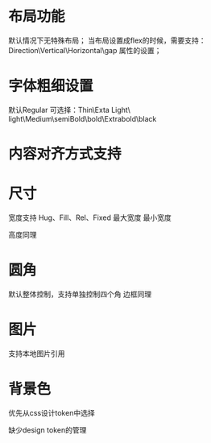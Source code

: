 # 布局功能
默认情况下无特殊布局；
当布局设置成flex的时候，需要支持：Direction\Vertical\Horizontal\gap 属性的设置；


# 字体粗细设置
默认Regular
可选择：Thin\Exta Light\ light\Medium\semiBold\bold\Extrabold\black

# 内容对齐方式支持


# 尺寸
宽度支持 Hug、Fill、Rel、Fixed
最大宽度
最小宽度

高度同理

# 圆角
默认整体控制，支持单独控制四个角
边框同理

# 图片
支持本地图片引用

# 背景色
优先从css设计token中选择


缺少design token的管理